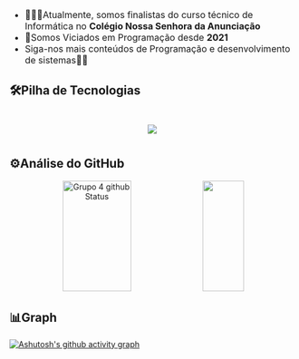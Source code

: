 <div style="padding-top: 30px;" [![Typing SVG](https://readme-typing-svg.herokuapp.com?font=%22Arial%22%2C+sans-serif;&weight=500&size=40&duration=3000&pause=1000&color=ffffff&center=verdadeiro&vCenter=verdadeiro&repeat=verdadeiro&random=falso&width=900&lines=Seja+bem-vindo+ao+GRUPO+4👻;Nós+somos+diferente+dos+iguais+💀☠️;Makene,+Cesário,+Mayala,+Mateus+🤺;)](https://git.io/typing-svg) </div>
<ul style="font-size: 16px;">
    <li>🧑🏿‍💻Atualmente, somos finalistas do curso técnico de Informática no <b>Colégio Nossa Senhora da Anunciação</b></li>
    <li>💓Somos Viciados em Programação desde <b>2021</b></li>
    <li>Siga-nos mais conteúdos de Programação e desenvolvimento de sistemas🤝🏾</li>
</ul>

## 🛠️Pilha de Tecnologias

<div align="center" style="display: inline_block; margin: 40px 0px;">

<p align="center">
  <a href="https://skillicons.dev">
    <img src="https://skillicons.dev/icons?i=c,cpp,cs,java,py,html,css,js,ts" />
  </a>
</p>

</div>

## ⚙️Análise do GitHub
<div align="center">
        <img width="49%" height="195px" src="https://github-readme-stats.vercel.app/api?username=grupo444&show_icons=true&count_private=true&hide_border=true&title_color=949494&text_color=ffffff&bg_color=000000" alt="Grupo 4 github Status"/>
        <img width="38%" height="195px" src="https://github-readme-stats.vercel.app/api/top-langs/?username=grupo444&layout=compact&hide_border=true&title_color=949494&text_color=949494&bg&bg_color=000000"/>
</div>

## 📊Graph
[![Ashutosh's github activity graph](https://github-readme-activity-graph.vercel.app/graph?username=grupo444&bg_color=000000&color=ffffff&line=ffffff&point=949494&area=true&hide_border=true)](https://github.com/ashutosh00710/github-readme-activity-graph)
